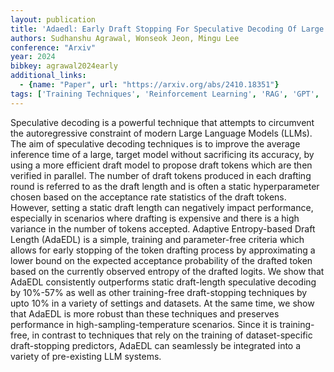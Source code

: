 ```yaml
---
layout: publication
title: 'Adaedl: Early Draft Stopping For Speculative Decoding Of Large Language Models Via An Entropy-based Lower Bound On Token Acceptance Probability'
authors: Sudhanshu Agrawal, Wonseok Jeon, Mingu Lee
conference: "Arxiv"
year: 2024
bibkey: agrawal2024early
additional_links:
  - {name: "Paper", url: "https://arxiv.org/abs/2410.18351"}
tags: ['Training Techniques', 'Reinforcement Learning', 'RAG', 'GPT', 'Pretraining Methods']
---
```

Speculative decoding is a powerful technique that attempts to circumvent the
autoregressive constraint of modern Large Language Models (LLMs). The aim of
speculative decoding techniques is to improve the average inference time of a
large, target model without sacrificing its accuracy, by using a more efficient
draft model to propose draft tokens which are then verified in parallel. The
number of draft tokens produced in each drafting round is referred to as the
draft length and is often a static hyperparameter chosen based on the
acceptance rate statistics of the draft tokens. However, setting a static draft
length can negatively impact performance, especially in scenarios where
drafting is expensive and there is a high variance in the number of tokens
accepted. Adaptive Entropy-based Draft Length (AdaEDL) is a simple, training
and parameter-free criteria which allows for early stopping of the token
drafting process by approximating a lower bound on the expected acceptance
probability of the drafted token based on the currently observed entropy of the
drafted logits. We show that AdaEDL consistently outperforms static
draft-length speculative decoding by 10%-57% as well as other training-free
draft-stopping techniques by upto 10% in a variety of settings and datasets. At
the same time, we show that AdaEDL is more robust than these techniques and
preserves performance in high-sampling-temperature scenarios. Since it is
training-free, in contrast to techniques that rely on the training of
dataset-specific draft-stopping predictors, AdaEDL can seamlessly be integrated
into a variety of pre-existing LLM systems.
